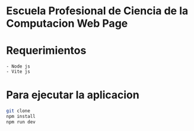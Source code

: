 # Escuela Profesional de Ciencia de la Computacion Web Page

# Requerimientos
	- Node js
	- Vite js
# Para ejecutar la aplicacion
```bash
git clone
npm install
npm run dev
```
